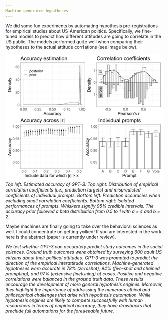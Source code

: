 ```yaml
---
Machine-generated hypotheses
---
```


We did some fun experiments by automating hypothesis pre-registrations for empirical studies about US-American politics. Specifically, we fine-tuned models to predict how different attitudes are going to correlate in the US public. The models performed quite well when comparing their hypotheses to the actual attitude corrlations (see image below). 

<img src="assets/blog_images/model_performance_politics.png">
<i> Top left: Estimated accuracy of GPT-3. Top right: Distribution of empirical correlation coefficients (i.e., prediction targets) and mispredicted coefficients of individual prompts. Bottom left: Prediction accuracies when excluding small correlation coefficients. Bottom right: Isolated performances of prompts. Whiskers signify 95% credible intervals. The accuracy prior followed a beta distribution from 0.5 to 1 with a = 4 and b = 2. </i>

Maybe machines are finally going to take over the behavioral sciences as well. I could concentrate on getting yolked! If you are interested in the work here is the abstract (paper is currently under review).

<i> We test whether GPT-3 can accurately predict study outcomes in the social sciences.
Ground truth outcomes were obtained by surveying 600 adult US citizens about their
political attitudes. GPT-3 was prompted to predict the direction of the empirical interattitude correlations. Machine-generated hypotheses were accurate in 78% (zeroshot), 94% (five-shot and chained prompting), and 97% (extensive finetuning) of cases.
Positive and negative correlations were balanced in the ground truth data. These
results encourage the development of more general hypothesis engines. Moreover,
they highlight the importance of addressing the numerous ethical and philosophical
challenges that arise with hypothesis automation. While hypothesis engines are likely
to compete successfully with human researchers in terms of empirical accuracy, they
have drawbacks that preclude full automations for the foreseeable future.</i> 
